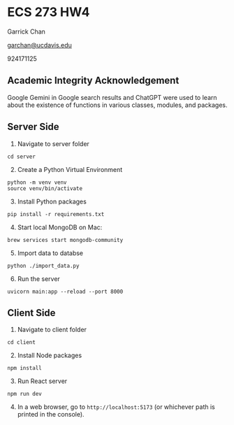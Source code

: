 # ECS 273 HW4
Garrick Chan

garchan@ucdavis.edu

924171125

## Academic Integrity Acknowledgement
Google Gemini in Google search results and ChatGPT were used to learn about the existence of functions in various classes, modules, and packages.

## Server Side
1. Navigate to server folder 
```shell
cd server
```
2. Create a Python Virtual Environment
```shell
python -m venv venv
source venv/bin/activate
```
3. Install Python packages
```shell
pip install -r requirements.txt
```
4. Start local MongoDB on Mac:
```shell
brew services start mongodb-community
```
5. Import data to databse
```shell
python ./import_data.py
```
6. Run the server 
```shell
uvicorn main:app --reload --port 8000
```

## Client Side
1. Navigate to client folder
```shell
cd client
```
2. Install Node packages
```shell
npm install
```
3. Run React server
```shell
npm run dev
```
4. In a web browser, go to `http://localhost:5173` (or whichever path is printed in the console).
